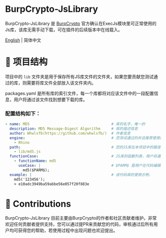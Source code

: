 # BurpCrypto-JsLibrary

BurpCrypto-JsLibrary 是 [BurpCrypto](https://github.com/whwlsfb/BurpCrypto) 官方确认在ExecJs模块里可正常使用的Js库，该库无需手动下载，可在插件的后续版本中在线载入。

[English](./README.md) | 简体中文
# 📑 项目结构

项目中的 `lib` 文件夹是用于保存所有JS库文件的文件夹，如果您要贡献您测试通过的库，则需要将库文件全部放入该文件夹内。

packages.yaml 是所有库的索引文件，每一个库都将对应该文件中的一段配置信息，用户将通过该文件找到想要下载的库。

### 配置结构如下：
```yaml
- name: MD5                                     # 库的名字，唯一的
  description: MD5 Message-Digest Algorithm     # 库的描述信息
  author: Whwlsfb(https://github.com/whwlsfb/)  # 作者信息 
  engine:                                       # 您测试通过的并且推荐使用的JS引擎，可写多个，目前可用的引擎有：[Rhino, JreBuiltIn, HtmlUnit]
    - Rhino
  path:                                         # 您的JS库在本项目中的路径，可写多个。将按照顺序载入。
    - lib/md5.js
  functionCase:                                 # JS库的函数列表，用户将通过该信息直接插入函数。
    - functionName: md5
      useCase: |                                # $PARM$ 是用户在代码编辑器中选中的文字，将会被`useCase`替换.
        md5($PARM$);
  example: |                                    # 该代码库的使用示例.
    md5('123456');
    > e10adc3949ba59abbe56e057f20f883e
```

# 💪 Contributions

BurpCrypto-JsLibrary 目前主要由BurpCrypto的作者和社区贡献者维护。非常欢迎任何贡献者提供支持，您可以通过提PR来贡献您的代码，审核通过后所有用户均可获得您的帮助，若使用过程中出现问题也欢迎提出。
